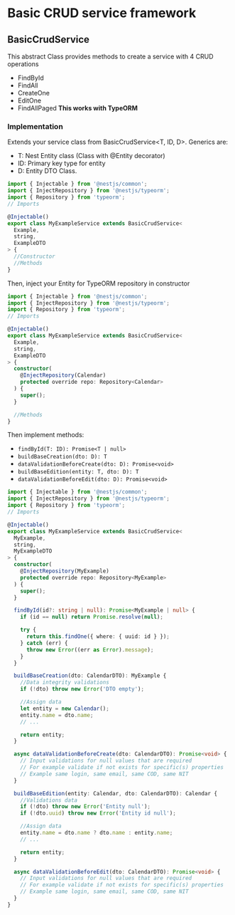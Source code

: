 # Basic CRUD service framework

## BasicCrudService

This abstract Class provides methods to create a service with 4 CRUD operations

- FindById
- FindAll
- CreateOne
- EditOne
- FindAllPaged
  **This works with TypeORM**

### Implementation

Extends your service class from BasicCrudService<T, ID, D>.
Generics are:

- T: Nest Entity class (Class with @Entity decorator)
- ID: Primary key type for entity
- D: Entity DTO Class.

```typescript
import { Injectable } from '@nestjs/common';
import { InjectRepository } from '@nestjs/typeorm';
import { Repository } from 'typeorm';
// Imports

@Injectable()
export class MyExampleService extends BasicCrudService<
  Example,
  string,
  ExampleDTO
> {
  //Constructor
  //Methods
}
```

Then, inject your Entity for TypeORM repository in constructor

```typescript
import { Injectable } from '@nestjs/common';
import { InjectRepository } from '@nestjs/typeorm';
import { Repository } from 'typeorm';
// Imports

@Injectable()
export class MyExampleService extends BasicCrudService<
  Example,
  string,
  ExampleDTO
> {
  constructor(
    @InjectRepository(Calendar)
    protected override repo: Repository<Calendar>
  ) {
    super();
  }

  //Methods
}
```

Then implement methods:

- `findById(T: ID): Promise<T | null>`
- `buildBaseCreation(dto: D): T`
- `dataValidationBeforeCreate(dto: D): Promise<void>`
- `buildBaseEdition(entity: T, dto: D): T`
- `dataValidationBeforeEdit(dto: D): Promise<void>`

```typescript
import { Injectable } from '@nestjs/common';
import { InjectRepository } from '@nestjs/typeorm';
import { Repository } from 'typeorm';
// Imports

@Injectable()
export class MyExampleService extends BasicCrudService<
  MyExample,
  string,
  MyExampleDTO
> {
  constructor(
    @InjectRepository(MyExample)
    protected override repo: Repository<MyExample>
  ) {
    super();
  }

  findById(id?: string | null): Promise<MyExample | null> {
    if (id == null) return Promise.resolve(null);

    try {
      return this.findOne({ where: { uuid: id } });
    } catch (err) {
      throw new Error((err as Error).message);
    }
  }

  buildBaseCreation(dto: CalendarDTO): MyExample {
    //Data integrity validations
    if (!dto) throw new Error('DTO empty');

    //Assign data
    let entity = new Calendar();
    entity.name = dto.name;
    // ...

    return entity;
  }

  async dataValidationBeforeCreate(dto: CalendarDTO): Promise<void> {
    // Input validations for null values that are required
    // For example validate if not exists for specific(s) properties
    // Example same login, same email, same COD, same NIT
  }

  buildBaseEdition(entity: Calendar, dto: CalendarDTO): Calendar {
    //Validations data
    if (!dto) throw new Error('Entity null');
    if (!dto.uuid) throw new Error('Entity id null');

    //Assign data
    entity.name = dto.name ? dto.name : entity.name;
    // ...

    return entity;
  }

  async dataValidationBeforeEdit(dto: CalendarDTO): Promise<void> {
    // Input validations for null values that are required
    // For example validate if not exists for specific(s) properties
    // Example same login, same email, same COD, same NIT
  }
}
```
